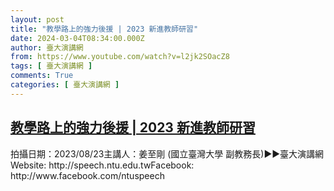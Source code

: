 ```yaml
---
layout: post
title: "教學路上的強力後援 | 2023 新進教師研習"
date: 2024-03-04T08:34:00.000Z
author: 臺大演講網
from: https://www.youtube.com/watch?v=l2jk2SOacZ8
tags: [ 臺大演講網 ]
comments: True
categories: [ 臺大演講網 ]
---
```

<!--1709541240000-->
[教學路上的強力後援 | 2023 新進教師研習](https://www.youtube.com/watch?v=l2jk2SOacZ8)
------

<div>
拍攝日期：2023/08/23主講人：姜至剛 (國立臺灣大學 副教務長)►►臺大演講網Website: http://speech.ntu.edu.twFacebook: http://www.facebook.com/ntuspeech
</div>
